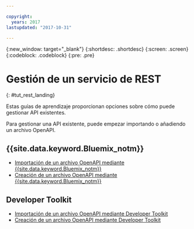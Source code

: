 ```yaml
---

copyright:
  years: 2017
lastupdated: "2017-10-31"

---
```



{:new_window: target="_blank"}
{:shortdesc: .shortdesc}
{:screen: .screen}
{:codeblock: .codeblock}
{:pre: .pre}

# Gestión de un servicio de REST
{: #tut_rest_landing}

Estas guías de aprendizaje proporcionan opciones sobre cómo puede gestionar API existentes.

Para gestionar una API existente, puede empezar importando o añadiendo un archivo OpenAPI.

## {{site.data.keyword.Bluemix_notm}}

- [Importación de un archivo OpenAPI mediante {{site.data.keyword.Bluemix_notm}}](tut_import_openapi_rest_bm.html)
- [Creación de un archivo OpenAPI mediante {{site.data.keyword.Bluemix_notm}}](tut_add_openapi_rest_bm.html)

## Developer Toolkit

- [Importación de un archivo OpenAPI mediante Developer Toolkit](tut_import_openapi_rest_tk.html)
- [Creación de un archivo OpenAPI mediante Developer Toolkit](tut_add_openapi_rest_tk.html)











